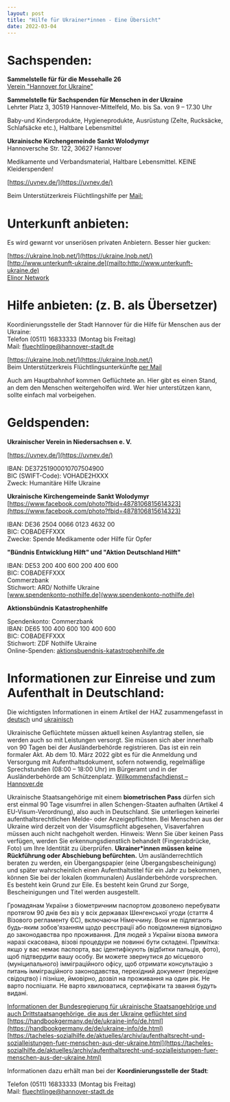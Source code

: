 ```yaml
---
layout: post
title: "Hilfe für Ukrainer*innen - Eine Übersicht"
date: 2022-03-04
---
```


# Sachspenden:

**Sammelstelle für für die Messehalle 26**  
[Verein "Hannover for Ukraine"](https://docs.google.com/spreadsheets/d/e/2PACX-1vRhacxj29J38RdwwPFtVBC3yaoryQPNp9wHoFpOWWxPFvA1KfEbhhx_RFBqN2dFS4NVDP9AN8uXCW1N/pubhtml?gid=351538947&single=true&fbclid=IwAR2w2FoDZ31qmQ3-V-Ozoh-5KjoOfpQKK-POb2oO6bQ894RrxUqV3Z1YvFo)

**Sammelstelle für Sachspenden für Menschen in der Ukraine**  
Lehrter Platz 3, 30519 Hannover-Mittelfeld, 
Mo. bis Sa. von 9 – 17.30 Uhr 

Baby-und Kinderprodukte, Hygieneprodukte, Ausrüstung (Zelte, Rucksäcke, Schlafsäcke etc.), Haltbare Lebensmittel

**Ukrainische Kirchengemeinde Sankt Wolodymyr**  
Hannoversche Str. 122, 30627 Hannover 

Medikamente und Verbandsmaterial, Haltbare Lebensmittel. KEINE Kleiderspenden!

[https://uvnev.de/](https://uvnev.de/)  

Beim Unterstützerkreis Flüchtlingshilfe per [Mail:](unterstuetzerkreis@uf-hannover.de)

# Unterkunft anbieten:

Es wird gewarnt vor unseriösen privaten Anbietern. Besser hier gucken:

[https://ukraine.lnob.net/](https://ukraine.lnob.net/)  
[http://www.unterkunft-ukraine.de](mailto:http://www.unterkunft-ukraine.de)  
[Elinor Network](https://elinor.network/gastfreundschaft-ukraine/)


# Hilfe anbieten: (z. B. als Übersetzer)

Koordinierungsstelle der Stadt Hannover für die Hilfe für Menschen aus der Ukraine:  
Telefon (0511) 16833333 (Montag bis Freitag)  
Mail: fluechtlinge@hannover-stadt.de  

[https://ukraine.lnob.net/](https://ukraine.lnob.net/)  
Beim Unterstützerkreis Flüchtlingsunterkünfte [per Mail](mailto:unterstuetzerkreis@uf-hannover.de)

Auch am Hauptbahnhof kommen Geflüchtete an. Hier gibt es einen Stand, an dem den Menschen weitergeholfen wird. Wer hier unterstützen kann, sollte einfach mal vorbeigehen.


# Geldspenden:

**Ukrainischer Verein in Niedersachsen e. V.**
 
[https://uvnev.de/](https://uvnev.de/)

IBAN: DE37251900010707504900  
BIC (SWIFT-Code): VOHADE2HXXX  
Zweck: Humanitäre Hilfe Ukraine 

**Ukrainische Kirchengemeinde Sankt Wolodymyr**  
[https://www.facebook.com/photo?fbid=4878106815614323](https://www.facebook.com/photo?fbid=4878106815614323)

IBAN: DE36 2504 0066 0123 4632 00  
BIC: COBADEFFXXX  
Zwecke: Spende Medikamente oder Hilfe für Opfer 

**"Bündnis Entwicklung Hilft" und "Aktion Deutschland Hilft"**
 
IBAN: DE53 200 400 600 200 400 600  
BIC: COBADEFFXXX  
Commerzbank  
Stichwort: ARD/ Nothilfe Ukraine  
[www.spendenkonto-nothilfe.de](www.spendenkonto-nothilfe.de) 

**Aktionsbündnis Katastrophenhilfe**

Spendenkonto: Commerzbank  
IBAN: DE65 100 400 600 100 400 600  
BIC: COBADEFFXXX  
Stichwort: ZDF Nothilfe Ukraine  
Online-Spenden: [aktionsbuendnis-katastrophenhilfe.de](aktionsbuendnis-katastrophenhilfe.de)

# Informationen zur Einreise und zum Aufenthalt in Deutschland:  

Die wichtigsten Informationen in einem Artikel der HAZ zusammengefasst in [deutsch](https://www.haz.de/Hannover/Aus-der-Stadt/Ukrainer-in-Hannover-Die-wichtigsten-Informationen-fuer-Gefluechtete?utm_medium=Social&utm_source=Twitter#Echobox=1647433279) und [ukrainisch](https://www.haz.de/Hannover/Aus-der-Stadt/Ukrayinci-v-Gannoveri-najvazhlivisha-informaciya-dlya-bizhenciv)

Ukrainische Geflüchtete müssen aktuell keinen Asylantrag stellen, sie werden auch so mit Leistungen versorgt. Sie müssen sich aber innerhalb von 90 Tagen bei der Ausländerbehörde registrieren. Das ist ein rein formaler Akt. Ab dem 10. März 2022 gibt es für die Anmeldung und Versorgung mit Aufenthaltsdokument, sofern notwendig, regelmäßige Sprechstunden (08:00 – 18:00 Uhr) im Bürgeramt und in der Ausländerbehörde am Schützenplatz. [Willkommensfachdienst – Hannover.de](https://www.hannover.de/Leben-in-der-Region-Hannover/Verwaltungen-Kommunen/Die-Verwaltung-der-Landeshauptstadt-Hannover/Dezernate-und-Fachbereiche-der-LHH/Finanzen,-Ordnung-und-Feuerwehr/Fachbereich-%C3%96ffentliche-Ordnung/Standesamt-und-Staatsangeh%C3%B6rig%C2%ADkeit/Ausl%C3%A4nderangelegen%C2%ADheiten-und-Staatsangeh%C3%B6rigkeit/Willkommensfachdienst)

Ukrainische Staatsangehörige mit einem **biometrischen Pass** dürfen sich erst einmal 90 Tage visumfrei in allen Schengen-Staaten aufhalten (Artikel 4 EU-Visum-Verordnung), also auch in Deutschland. Sie unterliegen keinerlei aufenthaltsrechtlichen Melde- oder Anzeigepflichten. Bei Menschen aus der Ukraine wird derzeit von der Visumspflicht abgesehen, Visaverfahren müssen auch nicht nachgeholt werden.
Hinweis: Wenn Sie über keinen Pass verfügen, werden Sie erkennungsdienstlich behandelt (Fingerabdrücke, Foto) um Ihre Identität zu überprüfen.
**Ukrainer*innen müssen keine Rückführung oder Abschiebung befürchten.**
Um ausländerrechtlich beraten zu werden, ein Übergangspapier (eine Übergangsbescheinigung) und später wahrscheinlich einen Aufenthaltstitel für ein Jahr zu bekommen, können Sie bei der lokalen (kommunalen) Ausländerbehörde vorsprechen.
Es besteht kein Grund zur Eile. Es besteht kein Grund zur Sorge, Bescheinigungen und Titel werden ausgestellt.

Громадянам України з біометричним паспортом дозволено перебувати протягом 90 днів без віз у всіх державах Шенгенської угоди (стаття 4 Візового регламенту ЄС), включаючи Німеччину. Вони не підлягають будь-яким зобов'язанням щодо реєстрації або повідомлення відповідно до законодавства про проживання. Для людей з України візова вимога наразі скасована, візові процедури не повинні бути складені.
Примітка: якщо у вас немає паспорта, вас ідентифікують (відбитки пальців, фото), щоб підтвердити вашу особу.
Ви можете звернутися до місцевого (муніципального) імміграційного офісу, щоб отримати консультацію з питань імміграційного законодавства, перехідний документ (перехідне свідоцтво) і пізніше, ймовірно, дозвіл на проживання на один рік.
Не варто поспішати. Не варто хвилюватися, сертифікати та звання будуть видані.

[Informationen der Bundesregierung für ukrainische Staatsangehörige und auch Drittstaatsangehörige, die aus der Ukraine geflüchtet sind](https://www.integrationsbeauftragte.de/ib-de/staatsministerin/krieg-in-der-ukraine)  
[https://handbookgermany.de/de/ukraine-info/de.html](https://handbookgermany.de/de/ukraine-info/de.html)  
[https://tacheles-sozialhilfe.de/aktuelles/archiv/aufenthaltsrecht-und-sozialleistungen-fuer-menschen-aus-der-ukraine.html](https://tacheles-sozialhilfe.de/aktuelles/archiv/aufenthaltsrecht-und-sozialleistungen-fuer-menschen-aus-der-ukraine.html)  

Informationen dazu erhält man bei der **Koordinierungsstelle der Stadt**:  

Telefon (0511) 16833333 (Montag bis Freitag)  
Mail: fluechtlinge@hannover-stadt.de
 
 

